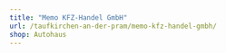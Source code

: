 ```yaml
---
title: "Memo KFZ-Handel GmbH"
url: /taufkirchen-an-der-pram/memo-kfz-handel-gmbh/
shop: Autohaus
---
```

